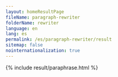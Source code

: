 ```yaml
---
layout: homeResultPage
fileName: paragraph-rewriter
folderName: rewriter
language: en
lang: es
permalink: /es/paragraph-rewriter/result
sitemap: false
nointernationalization: true
---
```

{% include result/paraphrase.html %}

<script src="/js/result/paraprashing.js" data-foldername="{{page.folderName}}" data-lang="{{page.lang}}"></script>
